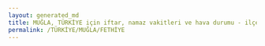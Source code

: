 ```yaml
---
layout: generated_md
title: MUĞLA, TÜRKİYE için iftar, namaz vakitleri ve hava durumu - ilçe/eyalet seç
permalink: /TÜRKİYE/MUĞLA/FETHİYE
---
```


<script type="text/javascript">
  var country = TÜRKİYE;
  var city = MUĞLA;
  var state = FETHİYE;
  var lat = 72;
  var lon = 21;
</script>
